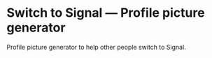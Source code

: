 # Switch to Signal — Profile picture generator

Profile picture generator to help other people switch to Signal.
